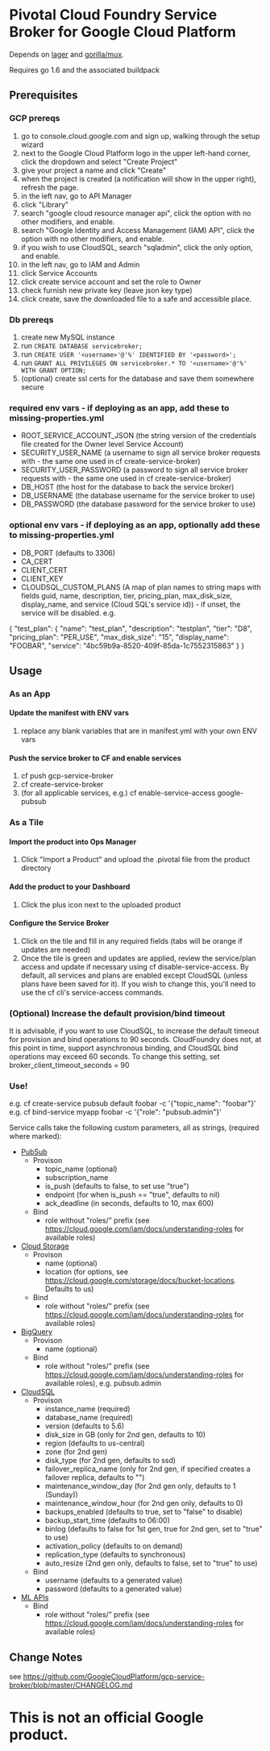 # Pivotal Cloud Foundry Service Broker for Google Cloud Platform

Depends on
[lager](https://github.com/pivotal-golang/lager) and
[gorilla/mux](https://github.com/gorilla/mux).

Requires go 1.6 and the associated buildpack

## Prerequisites

### GCP prereqs

1. go to console.cloud.google.com and sign up, walking through the setup wizard
1. next to the Google Cloud Platform logo in the upper left-hand corner, click the dropdown and select "Create Project"
1. give your project a name and click "Create"
1. when the project is created (a notification will show in the upper right), refresh the page.
1. in the left nav, go to API Manager
1. click "Library"
1. search "google cloud resource manager api", click the option with no other modifiers, and enable.
1. search "Google Identity and Access Management (IAM) API", click the option with no other modifiers, and enable.
1. if you wish to use CloudSQL, search "sqladmin", click the only option, and enable.
1. in the left nav, go to IAM and Admin
1. click Service Accounts
1. click create service account and set the role to Owner
1. check furnish new private key (leave json key type)
1. click create, save the downloaded file to a safe and accessible place.

### Db prereqs

1. create new MySQL instance
1. run `CREATE DATABASE servicebroker;`
1. run `CREATE USER '<username>'@'%' IDENTIFIED BY '<password>';`
1. run `GRANT ALL PRIVILEGES ON servicebroker.* TO '<username>'@'%' WITH GRANT OPTION;`
1. (optional) create ssl certs for the database and save them somewhere secure

### required env vars - if deploying as an app, add these to missing-properties.yml

* ROOT_SERVICE_ACCOUNT_JSON (the string version of the credentials file created for the Owner level Service Account)
* SECURITY_USER_NAME (a username to sign all service broker requests with - the same one used in cf create-service-broker)
* SECURITY_USER_PASSWORD (a password to sign all service broker requests with - the same one used in cf create-service-broker)
* DB_HOST (the host for the database to back the service broker)
* DB_USERNAME (the database username for the service broker to use)
* DB_PASSWORD (the database password for the service broker to use)

### optional env vars - if deploying as an app, optionally add these to missing-properties.yml

* DB_PORT (defaults to 3306)
* CA_CERT
* CLIENT_CERT 
* CLIENT_KEY 
* CLOUDSQL_CUSTOM_PLANS (A map of plan names to string maps with fields guid, name, description, tier, 
pricing_plan, max_disk_size, display_name, and service (Cloud SQL's service id)) - if unset, the service
will be disabled. e.g.

{
    "test_plan": {
        "name": "test_plan",
        "description": "testplan",
        "tier": "D8",
        "pricing_plan": "PER_USE",
        "max_disk_size": "15",
        "display_name": "FOOBAR",
        "service": "4bc59b9a-8520-409f-85da-1c7552315863"
    }
}


## Usage

### As an App

#### Update the manifest with ENV vars
1. replace any blank variables that are in manifest.yml with your own ENV vars

#### Push the service broker to CF and enable services
1. cf push gcp-service-broker
1. cf create-service-broker <service broker name> <username> <password> <service broker url>
1. (for all applicable services, e.g.) cf enable-service-access google-pubsub

### As a Tile

#### Import the product into Ops Manager
1. Click "Import a Product" and upload the .pivotal file from the product directory

#### Add the product to your Dashboard
1. Click the plus icon next to the uploaded product

#### Configure the Service Broker
1. Click on the tile and fill in any required fields (tabs will be orange if updates are needed)
1. Once the tile is green and updates are applied, review the service/plan access and
update if necessary using cf disable-service-access. By default, all services and plans
are enabled except CloudSQL (unless plans have been saved for it). If you wish to change this,
you'll need to use the cf cli's service-access commands.

### (Optional) Increase the default provision/bind timeout
It is advisable, if you want to use CloudSQL, to increase the default timeout for provision and
bind operations to 90 seconds. CloudFoundry does not, at this point in time, support asynchronous
binding, and CloudSQL bind operations may exceed 60 seconds. To change this setting, set
broker_client_timeout_seconds = 90

### Use!

e.g. cf create-service pubsub default foobar -c '{"topic_name": "foobar"}'
e.g. cf bind-service myapp foobar -c '{"role": "pubsub.admin"}'

Service calls take the following custom parameters, all as strings, (required where marked):

* [PubSub](https://cloud.google.com/pubsub/docs/)
    * Provison
        * topic_name (optional)
        * subscription_name
        * is_push (defaults to false, to set use "true")
        * endpoint (for when is_push == "true", defaults to nil)
        * ack_deadline (in seconds, defaults to 10, max 600)
    * Bind
        * role without "roles/" prefix (see https://cloud.google.com/iam/docs/understanding-roles for available roles)
* [Cloud Storage](https://cloud.google.com/storage/docs/)
    * Provison
        * name (optional)
        * location (for options, see https://cloud.google.com/storage/docs/bucket-locations. Defaults to us)
    * Bind
        * role without "roles/" prefix (see https://cloud.google.com/iam/docs/understanding-roles for available roles)
* [BigQuery](https://cloud.google.com/bigquery/docs/)
    * Provison
        * name (optional)
    * Bind
        * role without "roles/" prefix (see https://cloud.google.com/iam/docs/understanding-roles for available roles), e.g. pubsub.admin
* [CloudSQL](https://cloud.google.com/sql/docs/)
    * Provison
        * instance_name (required)
        * database_name (required)
        * version (defaults to 5.6)
        * disk_size in GB (only for 2nd gen, defaults to 10)
        * region (defaults to us-central)
        * zone (for 2nd gen) 
        * disk_type (for 2nd gen, defaults to ssd)
        * failover_replica_name (only for 2nd gen, if specified creates a failover replica, defaults to "")
        * maintenance_window_day (for 2nd gen only, defaults to 1 (Sunday))
        * maintenance_window_hour (for 2nd gen only, defaults to 0)
        * backups_enabled (defaults to true, set to "false" to disable)
        * backup_start_time (defaults to 06:00)
        * binlog (defaults to false for 1st gen, true for 2nd gen, set to "true" to use)
        * activation_policy (defaults to on demand)
        * replication_type (defaults to synchronous)
        * auto_resize (2nd gen only, defaults to false, set to "true" to use)
    * Bind
        * username (defaults to a generated value)
        * password (defaults to a generated value)
* [ML APIs](https://cloud.google.com/ml/)
    * Bind
        * role without "roles/" prefix (see https://cloud.google.com/iam/docs/understanding-roles for available roles)


## Change Notes

see https://github.com/GoogleCloudPlatform/gcp-service-broker/blob/master/CHANGELOG.md

# This is not an official Google product.
